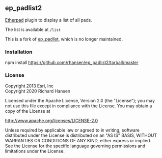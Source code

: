 ## ep_padlist2

[Etherpad](https://etherpad.org/) plugin to display a list of all
pads.

The list is available at `/list`

This is a fork of [ep_padlist](https://github.com/esripdx/ep_padlist),
which is no longer maintained.

### Installation

npm install https://github.com/rhansen/ep_padlist2/tarball/master

### License

Copyright 2013 Esri, Inc\
Copyright 2020 Richard Hansen

Licensed under the Apache License, Version 2.0 (the "License");
you may not use this file except in compliance with the License.
You may obtain a copy of the License at

http://www.apache.org/licenses/LICENSE-2.0

Unless required by applicable law or agreed to in writing, software
distributed under the License is distributed on an "AS IS" BASIS,
WITHOUT WARRANTIES OR CONDITIONS OF ANY KIND, either express or implied.
See the License for the specific language governing permissions and
limitations under the License.
